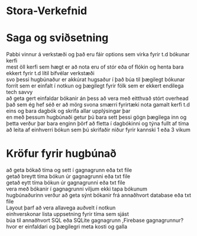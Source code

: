 # Stora-Verkefnid

# Saga og sviðsetning
Pabbi vinnur á verkstæði og það eru fáir options sem virka fyrir t.d bókunar kerfi<br>
mest öll kerfi sem hægt er að nota eru of stór eða of flókin og henta bara ekkert fyrir t.d lítil bifvélar verkstæði<br>
svo þessi hugbúnaður er akkúrat hugsaður í það búa til þægilegt bókunar forrit sem er einfalt í notkun og þægilegt fyrir fólk sem er ekkert endilega tech savvy<br>
að geta gert einfaldar bókanir án þess að vera með eitthvað stórt overhead<br>
það sem ég hef séð er að mörg svona smærri fyrirtæki nota gamalt kerfi t.d eins og bara dagbók og skrifa allar upplýsingar þar<br>
en með þessum hugbúnaði getur þú bara sett þessi gögn þægilega inn og þetta verður þar bara enginn þörf að fletta í dagbókinni og týna fullt af tíma að leita af einhverri bókun sem þú skrifaðir niður fyrir kannski 1 eða 3 vikum

# Kröfur fyrir hugbúnað
að geta bókað tíma og sett í gagnagrunn eða txt file<br>
getað breytt tíma bókun úr gagnagrunni eða txt file<br>
getað eytt tíma bókun úr gagnagrunni eða txt file<br>
vera með bókanir í gagnagrunni viljum ekki tapa bókunum<br>
hugbúnaðurinn verður að geta sýnt bókanir frá annaðhvort database eða txt file<br>
Layout þarf að vera allavega auðvelt í notkun<br>
einhverskonar lista uppsetning fyrir tíma sem sjást<br>
búa til annaðhvort SQL eða SQLite gagnagrunn ,Firebase gagnagrunnur? hvor er einfaldari og þægilegri meta kosti og galla <br>

